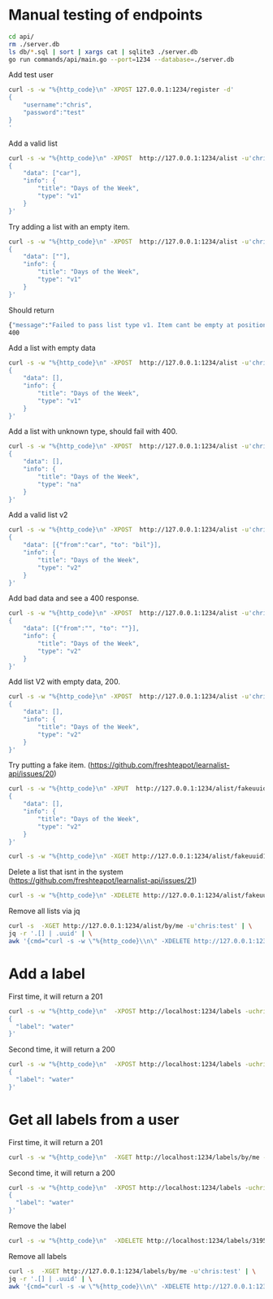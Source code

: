 # Manual testing of endpoints

```sh
cd api/
rm ./server.db
ls db/*.sql | sort | xargs cat | sqlite3 ./server.db
go run commands/api/main.go --port=1234 --database=./server.db
```

Add test user
```sh
curl -s -w "%{http_code}\n" -XPOST 127.0.0.1:1234/register -d'
{
    "username":"chris",
    "password":"test"
}
'
```

Add a valid list
```sh
curl -s -w "%{http_code}\n" -XPOST  http://127.0.0.1:1234/alist -u'chris:test' -d'
{
    "data": ["car"],
    "info": {
        "title": "Days of the Week",
        "type": "v1"
    }
}'
```

Try adding a list with an empty item.
```sh
curl -s -w "%{http_code}\n" -XPOST  http://127.0.0.1:1234/alist -u'chris:test' -d'
{
    "data": [""],
    "info": {
        "title": "Days of the Week",
        "type": "v1"
    }
}'
```
Should return
```sh
{"message":"Failed to pass list type v1. Item cant be empty at position 0"}
400
```

Add a list with empty data
```sh
curl -s -w "%{http_code}\n" -XPOST  http://127.0.0.1:1234/alist -u'chris:test' -d'
{
    "data": [],
    "info": {
        "title": "Days of the Week",
        "type": "v1"
    }
}'
```

Add a list with unknown type, should fail with 400.
```sh
curl -s -w "%{http_code}\n" -XPOST  http://127.0.0.1:1234/alist -u'chris:test' -d'
{
    "data": [],
    "info": {
        "title": "Days of the Week",
        "type": "na"
    }
}'
```

Add a valid list v2
```sh
curl -s -w "%{http_code}\n" -XPOST  http://127.0.0.1:1234/alist -u'chris:test' -d'
{
    "data": [{"from":"car", "to": "bil"}],
    "info": {
        "title": "Days of the Week",
        "type": "v2"
    }
}'
```

Add bad data and see a 400 response.
```sh
curl -s -w "%{http_code}\n" -XPOST  http://127.0.0.1:1234/alist -u'chris:test' -d'
{
    "data": [{"from":"", "to": ""}],
    "info": {
        "title": "Days of the Week",
        "type": "v2"
    }
}'
```

Add list V2 with empty data, 200.
```sh
curl -s -w "%{http_code}\n" -XPOST  http://127.0.0.1:1234/alist -u'chris:test' -d'
{
    "data": [],
    "info": {
        "title": "Days of the Week",
        "type": "v2"
    }
}'
```

Try putting a fake item. (https://github.com/freshteapot/learnalist-api/issues/20)
```sh
curl -s -w "%{http_code}\n" -XPUT  http://127.0.0.1:1234/alist/fakeuuid123 -u'chris:test' -d'
{
    "data": [],
    "info": {
        "title": "Days of the Week",
        "type": "v2"
    }
}'
```

```sh
curl -s -w "%{http_code}\n" -XGET http://127.0.0.1:1234/alist/fakeuuid123 -u'chris:test'
```

Delete a list that isnt in the system (https://github.com/freshteapot/learnalist-api/issues/21)
```sh
curl -s -w "%{http_code}\n" -XDELETE http://127.0.0.1:1234/alist/fakeuuid123 -u'chris:test'
```

Remove all lists via jq
```sh
curl -s  -XGET http://127.0.0.1:1234/alist/by/me -u'chris:test' | \
jq -r '.[] | .uuid' | \
awk '{cmd="curl -s -w \"%{http_code}\\n\" -XDELETE http://127.0.0.1:1234/alist/"$1" -u'chris:test'";print(cmd);system(cmd)}'
```

# Add a label
First time, it will return a 201
```sh
curl -s -w "%{http_code}\n"  -XPOST http://localhost:1234/labels -uchris:test -d'
{
  "label": "water"
}'
```

Second time, it will return a 200
```sh
curl -s -w "%{http_code}\n"  -XPOST http://localhost:1234/labels -uchris:test -d'
{
  "label": "water"
}'
```

# Get all labels from a user
First time, it will return a 201
```sh
curl -s -w "%{http_code}\n"  -XGET http://localhost:1234/labels/by/me -u'chris:test'
```

Second time, it will return a 200
```sh
curl -s -w "%{http_code}\n"  -XPOST http://localhost:1234/labels -uchris:test -d'
{
  "label": "water"
}'
```

Remove the label
```sh
curl -s -w "%{http_code}\n"  -XDELETE http://localhost:1234/labels/31957f08-cb3c-5841-9ee9-9b516d72f44d -u'chris:test'
```

Remove all labels
```sh
curl -s  -XGET http://127.0.0.1:1234/labels/by/me -u'chris:test' | \
jq -r '.[] | .uuid' | \
awk '{cmd="curl -s -w \"%{http_code}\\n\" -XDELETE http://127.0.0.1:1234/labels/"$1" -u'chris:test'";print(cmd);system(cmd)}'
```
